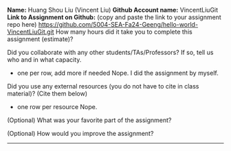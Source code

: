 **Name:**
Huang Shou Liu (Vincent Liu)
**Github Account name:**
VincentLiuGit
**Link to Assignment on Github:** (copy and paste the link to your assignment repo here)
https://github.com/5004-SEA-Fa24-Geeng/hello-world-VincentLiuGit.git
How many hours did it take you to complete this assignment (estimate)?

Did you collaborate with any other students/TAs/Professors? If so, tell us who and in what
capacity.
* one per row, add more if needed
Nope. I did the assignment by myself.

Did you use any external resources (you do not have to cite in class material)? (Cite them below)
* one row per resource
Nope.

(Optional) What was your favorite part of the assignment?

(Optional) How would you improve the assignment?

---
